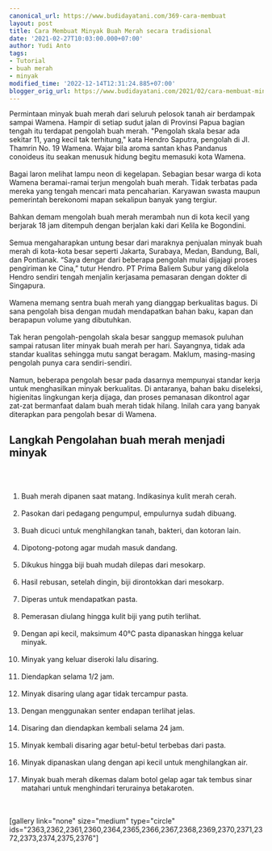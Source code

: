 ```yaml
---
canonical_url: https://www.budidayatani.com/369-cara-membuat
layout: post
title: Cara Membuat Minyak Buah Merah secara tradisional
date: '2021-02-27T10:03:00.000+07:00'
author: Yudi Anto
tags:
- Tutorial
- buah merah
- minyak
modified_time: '2022-12-14T12:31:24.885+07:00'
blogger_orig_url: https://www.budidayatani.com/2021/02/cara-membuat-minyak-buah-merah-secara.html
---
```


Permintaan minyak buah merah dari seluruh pelosok tanah air berdampak sampai Wamena. Hampir di setiap sudut jalan di Provinsi Papua bagian tengah itu terdapat pengolah buah merah. "Pengolah skala besar ada sekitar 11, yang kecil tak terhitung," kata Hendro Saputra, pengolah di Jl. Thamrin No. 19 Wamena. Wajar bila aroma santan khas Pandanus conoideus itu seakan menusuk hidung begitu memasuki kota Wamena.<br/><br/>Bagai laron melihat lampu neon di kegelapan. Sebagian besar warga di kota Wamena beramai-ramai terjun mengolah buah merah. Tidak terbatas pada mereka yang tengah mencari mata pencaharian. Karyawan swasta maupun pemerintah berekonomi mapan sekalipun banyak yang tergiur.<br/><br/>Bahkan demam mengolah buah merah merambah nun di kota kecil yang berjarak 18 jam ditempuh dengan berjalan kaki dari Kelila ke Bogondini.<br/><br/>Semua mengaharapkan untung besar dari maraknya penjualan minyak buah merah di kota-kota besar seperti Jakarta, Surabaya, Medan, Bandung, Bali, dan Pontianak. “Saya dengar dari beberapa pengolah mulai dijajagi proses pengiriman ke Cina,” tutur Hendro. PT Prima Baliem Subur yang dikelola Hendro sendiri tengah menjalin kerjasama pemasaran dengan dokter di Singapura.<br/><br/>Wamena memang sentra buah merah yang dianggap berkualitas bagus. Di sana pengolah bisa dengan mudah mendapatkan bahan baku, kapan dan berapapun volume yang dibutuhkan.<br/><br/>Tak heran pengolah-pengolah skala besar sanggup memasok puluhan sampai ratusan liter minyak buah merah per hari. Sayangnya, tidak ada standar kualitas sehingga mutu sangat beragam. Maklum, masing-masing pengolah punya cara sendiri-sendiri.<br/><br/>Namun, beberapa pengolah besar pada dasarnya mempunyai standar kerja untuk menghasilkan minyak berkualitas. Di antaranya, bahan baku diseleksi, higienitas lingkungan kerja dijaga, dan proses pemanasan dikontrol agar zat-zat bermanfaat dalam buah merah tidak hilang. Inilah cara yang banyak diterapkan para pengolah besar di Wamena.<br/><h2 id="Langkah">Langkah Pengolahan buah merah menjadi minyak</h2><br/><ol><br/> 	<li>Buah merah dipanen saat matang. Indikasinya kulit merah cerah.</li><br/> 	<li>Pasokan dari pedagang pengumpul, empulurnya sudah dibuang.</li><br/> 	<li>Buah dicuci untuk menghilangkan tanah, bakteri, dan kotoran lain.</li><br/> 	<li>Dipotong-potong agar mudah masuk dandang.</li><br/> 	<li>Dikukus hingga biji buah mudah dilepas dari mesokarp.</li><br/> 	<li>Hasil rebusan, setelah dingin, biji dirontokkan dari mesokarp.</li><br/> 	<li>Diperas untuk mendapatkan pasta.</li><br/> 	<li>Pemerasan diulang hingga kulit biji yang putih terlihat.</li><br/> 	<li>Dengan api kecil, maksimum 40°C pasta dipanaskan hingga keluar minyak.</li><br/> 	<li>Minyak yang keluar diseroki lalu disaring.</li><br/> 	<li>Diendapkan selama 1/2 jam.</li><br/> 	<li>Minyak disaring ulang agar tidak tercampur pasta.</li><br/> 	<li>Dengan menggunakan senter endapan terlihat jelas.</li><br/> 	<li>Disaring dan diendapkan kembali selama 24 jam.</li><br/> 	<li>Minyak kembali disaring agar betul-betul terbebas dari pasta.</li><br/> 	<li>Minyak dipanaskan ulang dengan api kecil untuk menghilangkan air.</li><br/> 	<li>Minyak buah merah dikemas dalam botol gelap agar tak tembus sinar matahari untuk menghindari terurainya betakaroten.</li><br/></ol><br/>[gallery link="none" size="medium" type="circle" ids="2363,2362,2361,2360,2364,2365,2366,2367,2368,2369,2370,2371,2372,2373,2374,2375,2376"]